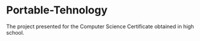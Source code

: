 # Portable-Tehnology

The project presented for the Computer Science Certificate obtained in high school.
